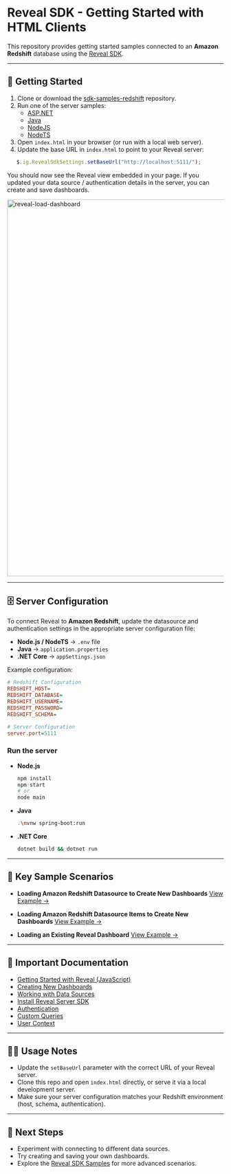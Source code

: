 # Reveal SDK - Getting Started with HTML Clients

This repository provides getting started samples connected to an **Amazon Redshift** database using the [Reveal SDK](https://www.revealbi.io/).  

---

## 🚀 Getting Started

1. Clone or download the [sdk-samples-redshift](https://github.com/RevealBi/sdk-samples-redshift) repository.
2. Run one of the server samples:  
   - [ASP.NET](https://github.com/RevealBi/sdk-samples-redshift/tree/main/server/aspnet)  
   - [Java](https://github.com/RevealBi/sdk-samples-redshift/tree/main/server/java)  
   - [NodeJS](https://github.com/RevealBi/sdk-samples-redshift/tree/main/server/node-js)  
   - [NodeTS](https://github.com/RevealBi/sdk-samples-redshift/tree/main/server/node-ts)  
3. Open `index.html` in your browser (or run with a local web server).  
4. Update the base URL in `index.html` to point to your Reveal server:  
```javascript
   $.ig.RevealSdkSettings.setBaseUrl("http://localhost:5111/");
```

You should now see the Reveal view embedded in your page.
If you updated your data source / authentication details in the server, you can create and save dashboards.

<img width="1899" height="877" alt="reveal-load-dashboard" src="https://github.com/user-attachments/assets/6d4a4e94-5fde-4ba2-b96e-ad04c4c4541e" />

---

## 🗄️ Server Configuration

To connect Reveal to **Amazon Redshift**, update the datasource and authentication settings in the appropriate server configuration file:

* **Node.js / NodeTS** → `.env` file
* **Java** → `application.properties`
* **.NET Core** → `appSettings.json`

Example configuration:

```ini
# Redshift Configuration
REDSHIFT_HOST=
REDSHIFT_DATABASE=
REDSHIFT_USERNAME=
REDSHIFT_PASSWORD=
REDSHIFT_SCHEMA=

# Server Configuration
server.port=5111
```

### Run the server

* **Node.js**

  ```bash
  npm install
  npm start
  # or
  node main
  ```

* **Java**

  ```bash
  .\mvnw spring-boot:run
  ```

* **.NET Core**

  ```bash
  dotnet build && dotnet run
  ```

---

## 📂 Key Sample Scenarios

* **Loading Amazon Redshift Datasource to Create New Dashboards**
  [View Example →](https://github.com/RevealBi/sdk-samples-redshift/blob/main/client/index-ds.html)

* **Loading Amazon Redshift Datasource Items to Create New Dashboards**
  [View Example →](https://github.com/RevealBi/sdk-samples-redshift/blob/main/client/index-dsi.html)

* **Loading an Existing Reveal Dashboard**
  [View Example →](https://github.com/RevealBi/sdk-samples-redshift/blob/main/client/load-dashboard.html)

---

## 📖 Important Documentation

* [Getting Started with Reveal (JavaScript)](https://help.revealbi.io/web/getting-started-javascript/)
* [Creating New Dashboards](https://help.revealbi.io/web/creating-dashboards/)
* [Working with Data Sources](https://help.revealbi.io/web/datasources/)
* [Install Reveal Server SDK](https://help.revealbi.io/web/install-server-sdk/)
* [Authentication](https://help.revealbi.io/web/authentication/)
* [Custom Queries](https://help.revealbi.io/web/custom-queries/)
* [User Context](https://help.revealbi.io/web/user-context/)

---

## 🧑‍💻 Usage Notes

* Update the `setBaseUrl` parameter with the correct URL of your Reveal server.
* Clone this repo and open `index.html` directly, or serve it via a local development server.
* Make sure your server configuration matches your Redshift environment (host, schema, authentication).

---

## 📌 Next Steps

* Experiment with connecting to different data sources.
* Try creating and saving your own dashboards.
* Explore the [Reveal SDK Samples](https://github.com/RevealBi) for more advanced scenarios.
